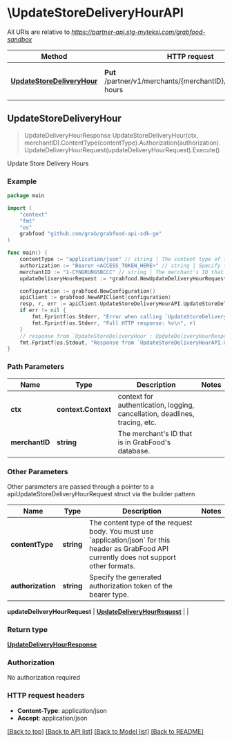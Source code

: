 # \UpdateStoreDeliveryHourAPI

All URIs are relative to *https://partner-api.stg-myteksi.com/grabfood-sandbox*

Method | HTTP request | Description
------------- | ------------- | -------------
[**UpdateStoreDeliveryHour**](UpdateStoreDeliveryHourAPI.md#UpdateStoreDeliveryHour) | **Put** /partner/v1/merchants/{merchantID}/store/opening-hours | Update Store Delivery Hours



## UpdateStoreDeliveryHour

> UpdateDeliveryHourResponse UpdateStoreDeliveryHour(ctx, merchantID).ContentType(contentType).Authorization(authorization).UpdateDeliveryHourRequest(updateDeliveryHourRequest).Execute()

Update Store Delivery Hours

### Example

```go
package main

import (
	"context"
	"fmt"
	"os"
	grabfood "github.com/grab/grabfood-api-sdk-go"
)

func main() {
	contentType := "application/json" // string | The content type of the request body. You must use `application/json` for this header as GrabFood API currently does not support other formats.
	authorization := "Bearer <ACCESS_TOKEN_HERE>" // string | Specify the generated authorization token of the bearer type.
	merchantID := "1-CYNGRUNGSBCCC" // string | The merchant's ID that is in GrabFood's database.
	updateDeliveryHourRequest := *grabfood.NewUpdateDeliveryHourRequest(*grabfood.NewStoreHour([]grabfood.OpenPeriod{*grabfood.NewOpenPeriod("11:30", "21:30")}, []grabfood.OpenPeriod{*grabfood.NewOpenPeriod("11:30", "21:30")}, []grabfood.OpenPeriod{*grabfood.NewOpenPeriod("11:30", "21:30")}, []grabfood.OpenPeriod{*grabfood.NewOpenPeriod("11:30", "21:30")}, []grabfood.OpenPeriod{*grabfood.NewOpenPeriod("11:30", "21:30")}, []grabfood.OpenPeriod{*grabfood.NewOpenPeriod("11:30", "21:30")}, []grabfood.OpenPeriod{*grabfood.NewOpenPeriod("11:30", "21:30")}), false) // UpdateDeliveryHourRequest | 

	configuration := grabfood.NewConfiguration()
	apiClient := grabfood.NewAPIClient(configuration)
	resp, r, err := apiClient.UpdateStoreDeliveryHourAPI.UpdateStoreDeliveryHour(context.Background(), merchantID).ContentType(contentType).Authorization(authorization).UpdateDeliveryHourRequest(updateDeliveryHourRequest).Execute()
	if err != nil {
		fmt.Fprintf(os.Stderr, "Error when calling `UpdateStoreDeliveryHourAPI.UpdateStoreDeliveryHour``: %v\n", err)
		fmt.Fprintf(os.Stderr, "Full HTTP response: %v\n", r)
	}
	// response from `UpdateStoreDeliveryHour`: UpdateDeliveryHourResponse
	fmt.Fprintf(os.Stdout, "Response from `UpdateStoreDeliveryHourAPI.UpdateStoreDeliveryHour`: %v\n", resp)
}
```

### Path Parameters


Name | Type | Description  | Notes
------------- | ------------- | ------------- | -------------
**ctx** | **context.Context** | context for authentication, logging, cancellation, deadlines, tracing, etc.
**merchantID** | **string** | The merchant&#39;s ID that is in GrabFood&#39;s database. | 

### Other Parameters

Other parameters are passed through a pointer to a apiUpdateStoreDeliveryHourRequest struct via the builder pattern


Name | Type | Description  | Notes
------------- | ------------- | ------------- | -------------
 **contentType** | **string** | The content type of the request body. You must use &#x60;application/json&#x60; for this header as GrabFood API currently does not support other formats. | 
 **authorization** | **string** | Specify the generated authorization token of the bearer type. | 

 **updateDeliveryHourRequest** | [**UpdateDeliveryHourRequest**](UpdateDeliveryHourRequest.md) |  | 

### Return type

[**UpdateDeliveryHourResponse**](UpdateDeliveryHourResponse.md)

### Authorization

No authorization required

### HTTP request headers

- **Content-Type**: application/json
- **Accept**: application/json

[[Back to top]](#) [[Back to API list]](../README.md#documentation-for-api-endpoints)
[[Back to Model list]](../README.md#documentation-for-models)
[[Back to README]](../README.md)

